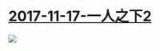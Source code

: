 # [2017-11-17-一人之下2](http://bangumi.bilibili.com/anime/6402)
![](https://bilicover2017.github.io/iOS/2017-11-17.jpg)